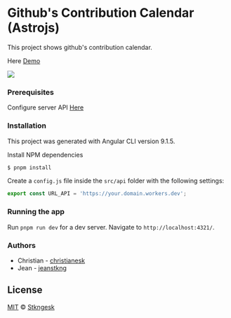 
# Github's Contribution Calendar (Astrojs)
This project shows github's contribution calendar.

Here [Demo](https://github-contrib-calendar.web.app/)

[![](https://firebasestorage.googleapis.com/v0/b/github-contrib-calendar.appspot.com/o/github-contrib-calendar-stkngesk-astro.png?alt=media&token=16b55a5d-c6aa-480d-9de2-bc2d3b73144d)](https://github-calendar.stkngesk.tech)

### Prerequisites

Configure server API [Here](https://github.com/StkngEsk/github-contrib-calendar-workers-rust)

### Installation
This project was generated with Angular CLI version 9.1.5.

Install NPM dependencies
```sh
$ pnpm install
```

Create a `config.js` file inside the `src/api` folder with the following settings:

```javascript
export const URL_API = 'https://your.domain.workers.dev';
```

### Running the app

Run `pnpm run dev` for a dev server. Navigate to `http://localhost:4321/`.


### Authors
* Christian - [christianesk](https://github.com/Christianesk)
* Jean - [jeanstkng](https://github.com/jeanstkng)
## License

[MIT][license] © [Stkngesk][website]

[license]: /LICENSE
[website]: https://stkngesk.tech